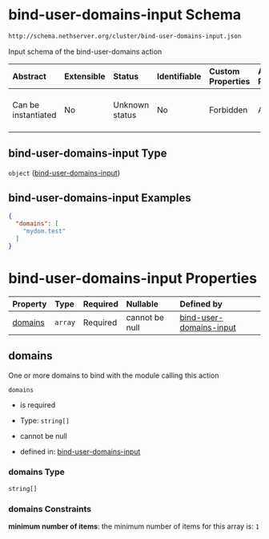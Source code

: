 # bind-user-domains-input Schema

```txt
http://schema.nethserver.org/cluster/bind-user-domains-input.json
```

Input schema of the bind-user-domains action

| Abstract            | Extensible | Status         | Identifiable | Custom Properties | Additional Properties | Access Restrictions | Defined In                                                                                  |
| :------------------ | :--------- | :------------- | :----------- | :---------------- | :-------------------- | :------------------ | :------------------------------------------------------------------------------------------ |
| Can be instantiated | No         | Unknown status | No           | Forbidden         | Allowed               | none                | [bind-user-domains-input.json](cluster/bind-user-domains-input.json "open original schema") |

## bind-user-domains-input Type

`object` ([bind-user-domains-input](bind-user-domains-input.md))

## bind-user-domains-input Examples

```json
{
  "domains": [
    "mydom.test"
  ]
}
```

# bind-user-domains-input Properties

| Property            | Type    | Required | Nullable       | Defined by                                                                                                                                                       |
| :------------------ | :------ | :------- | :------------- | :--------------------------------------------------------------------------------------------------------------------------------------------------------------- |
| [domains](#domains) | `array` | Required | cannot be null | [bind-user-domains-input](bind-user-domains-input-properties-domains.md "http://schema.nethserver.org/cluster/bind-user-domains-input.json#/properties/domains") |

## domains

One or more domains to bind with the module calling this action

`domains`

*   is required

*   Type: `string[]`

*   cannot be null

*   defined in: [bind-user-domains-input](bind-user-domains-input-properties-domains.md "http://schema.nethserver.org/cluster/bind-user-domains-input.json#/properties/domains")

### domains Type

`string[]`

### domains Constraints

**minimum number of items**: the minimum number of items for this array is: `1`
